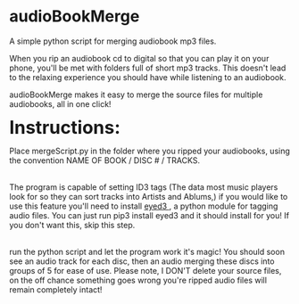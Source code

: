# audioBookMerge

A simple python script for merging audiobook mp3 files.

When you rip an audiobook cd to digital so that you can play it on your phone, you'll be met with folders full of short mp3 tracks. This doesn't lead to the relaxing experience you should have while listening to an audiobook.

audioBookMerge makes it easy to merge the source files for multiple audiobooks, all in one click!



<p><b><font size="+3">Instructions: </font></b></p>

Place mergeScript.py in the folder where you ripped your audiobooks, using the convention NAME OF BOOK / DISC # / TRACKS.

<br>
The program is capable of setting ID3 tags (The data most music players look for so they can sort tracks into Artists and Ablums,) if you would like to use this feature you'll need to install <a href="https://eyed3.readthedocs.io/en/latest"> eyed3 </a>, a python module for tagging audio files. You can just run pip3 install eyed3 and it should install for you! 
If you don't want this, skip this step.
<br>
<br>

run the python script and let the program work it's magic!
You should soon see an audio track for each disc, then an audio merging these discs into groups of 5 for ease of use. Please note, I DON'T delete your source files, on the off chance something goes wrong you're ripped audio files will remain completely intact!
